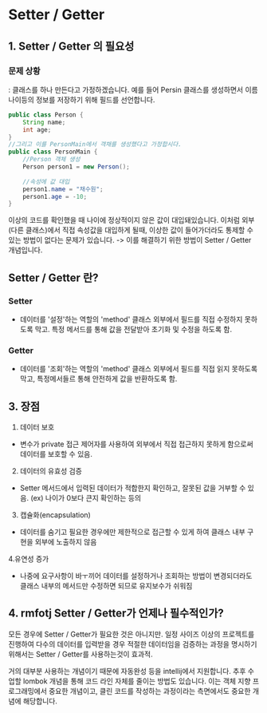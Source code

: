 # Setter / Getter

## 1. Setter / Getter 의 필요성
### 문제 상황
: 클래스를 하나 만든다고 가정하겠습니다. 예를 들어 Persin 클래스를 생성하면서
이름 나이등의 정보를 저장하기 위해 필드를 선언합니다.

```java
public class Person {
    String name;
    int age;
}
//그리고 이를 PersonMain에서 객채를 생성했다고 가정합시다.
public class PersonMain {
    //Person 객체 생성
    Person person1 = new Person();
    
    //속성에 값 대입
    person1.name = "채수원";
    person1.age = -10;
}
```
이상의 코드를 확인했을 때 나이에 정상적이지 않은 값이 대입돼있습니다.
이처럼 외부(다른 클래스)에서 직접 속성값을 대입하게 될때, 이상한 값이 들어가더라도
통제할 수 있는 방법이 없다는 문제가 있습니다.
-> 이를 해결하기 위한 방법이 Setter / Getter 개념입니다.

## Setter / Getter 란?
### Setter
- 데이터를 '설정'하는 역할의 'method' 클래스 외부에서 필드를 직접 수정하지 못하도록 막고.
  특정 메서드를 통해 값을 전달받아 초기화 및 수정을 하도록 함.

### Getter
- 데이터를 '조회'하는 역할의 'method' 클래스 외부에서 필드를 직접 읽지 못하도록 막고,
  특정메서들르 통해 안전하게 값을 반환하도록 함.

## 3. 장점
1. 데이터 보호
- 변수가 private 접근 제어자를 사용하여 외부에서 직접 접근하지 못하게 함으로써 데이터를 보호할 수 있음.

2. 데이터의 유효성 검증
- Setter 메서드에서 입력된 데이터가 적합한지 확인하고, 잘못된 값을 거부할 수 있음.
  (ex) 나이가 0보다 큰지 확인하는 등의

3. 캡슐화(encapsulation)
- 데이터를 숨기고 필요한 경우에만 제한적으로 접근할 수 있게 하여 클래스 내부 구현을 외부에 노출하지 않음

4.유연성 증가
- 나중에 요구사항이 바ㅜ끼어 데이터를 설정하거나 조회하는 방법이 변경되더라도
  클래스 내부의 메서드만 수정하면 되므로 유지보수가 쉬워짐

## 4. rmfotj Setter / Getter가 언제나 필수적인가?
모든 경우에 Setter / Getter가 필요한 것은 아니지만.
일정 사이즈 이상의 프로젝트를 진행하여 다수의 데이터를 입력받을 경우
적절한 데이터임을 검증하는 과정을 명시하기 위해서는 Setter / Getter를 사용하는것이 효과적.

거의 대부분 사용하는 개념이기 때문에 자동완성 등을 intellij에서 지원합니다.
추후 수업할 lombok 개념을 통해 코드 라인 자체를 줄이는 방법도 있습니다.
이는 객체 지향 프로그래밍에서 중요한 개념이고, 클린 코드를 작성하는 과정이라는
측면에서도 중요한 개념에 해당합니다.